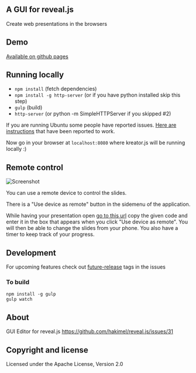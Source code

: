 ## A GUI for reveal.js

Create web presentations in the browsers

## Demo

[Available on github pages](http://piatra.github.com/kreator.js)

## Running locally

  - `npm install` (fetch dependencies)
  - `npm install -g http-server` (or if you have python installed skip this step)
  - `gulp` (build)
  - `http-server` (or python -m SimpleHTTPServer if you skipped #2)


If you are running Ubuntu some people have reported issues. [Here are instructions](https://github.com/piatra/kreator.js/issues/38) that have been reported to work.

Now go in your browser at `localhost:8080` where kreator.js will be running locally :)

## Remote control

![Screenshot](http://imgur.com/5K7Xw3I.png)

You can use a remote device to control the slides.

There is a "Use device as remote" button in the sidemenu of the application.

While having your presentation open [go to this url](http://piatra.github.io/kreator.js/output/remote.html) copy the given code and enter it in the box that appears when you click "Use device as remote". You will then be able to change the slides from your phone. You also have a timer to keep track of your progress.


## Development

For upcoming features check out [future-release](https://github.com/piatra/kreator.js/issues?labels=future-release&page=1&state=open) tags in the issues

### To build

````
npm install -g gulp
gulp watch

````

## About

GUI Editor for reveal.js
https://github.com/hakimel/reveal.js/issues/31

## Copyright and license

Licensed under the Apache License, Version 2.0
